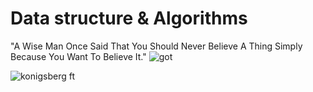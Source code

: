 # Data structure & Algorithms
"A Wise Man Once Said That You Should Never Believe A Thing Simply Because You Want To Believe It."
![got](https://dist.neo4j.com/wp-content/uploads/20170716015001/graph-of-thrones.png)

![konigsberg](https://upload.wikimedia.org/wikipedia/commons/5/5d/Konigsberg_bridges.png)
ft
